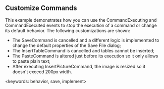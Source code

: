 ﻿## Customize Commands ##

This example demonstrates how you can use the CommandExecuting and CommandExecuted events to stop the execution of a command or change its default behavior. 
The following customizations are shown:
 - The SaveCommand is cancelled and a different logic is implememted to change the default properties of the Save File dialog; 
 - The InsertTableCommand is cancelled and tables cannot be inserted;
 - The PasteCommand is altered just before its execution so it only allows to paste plain text;
 - After executing InsertPictureCommand, the image is resized so it doesn't exceed 200px width. 

<keywords: behavior, save, implement>